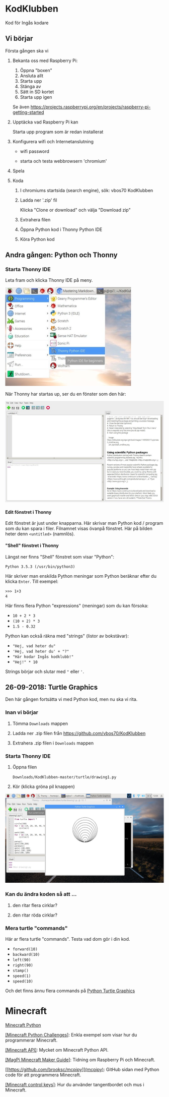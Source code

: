 # KodKlubben

Kod för Ingås kodare

## Vi börjar

Första gången ska vi

1. Bekanta oss med Raspberry Pi:
   1. Öppna "boxen"
   1. Ansluta allt
   1. Starta upp
   1. Stänga av
   1. Sätt in SD kortet
   1. Starta upp igen

   Se även
   https://projects.raspberrypi.org/en/projects/raspberry-pi-getting-started

1. Upptäcka vad Raspberry Pi kan

   Starta upp program som är redan installerat

1. Konfigurera wifi och Internetanslutning

   * wifi password

   * starta och testa webbrowsern 'chromium'

1. Spela 

1. Koda

   1. I chromiums startsida (search engine), sök: vbos70 KodKlubben

   1. Ladda ner '.zip' fil

      Klicka "Clone or download" och välja "Download zip"

   1. Extrahera filen

   1. Öppna Python kod i Thonny Python IDE

   1. Köra Python kod


## Andra gången: Python och Thonny

### Starta Thonny IDE

Leta fram och klicka Thonny IDE på meny.

![Raspbian meny](images/rpimenu.jpg)

När Thonny har startas up, ser du en fönster som den här:

![Thonny IDE](images/thonny.jpg)

#### Edit fönstret i Thonny

Edit fönstret är just under knapparna. Här skrivar man Python kod /
program som du kan spara i filer. Filnamnet visas övanpå fönstret. 
Här på bilden heter denn `<untitled>` (namnlös).

#### "Shell" fönstret i Thonny
 
Längst ner finns "Shell" fönstret som visar "Python":

```
Python 3.5.3 (/usr/bin/python3)
```

Här skriver man enskilda Python meningar som Python beräknar efter
du klicka `Enter`. Till exempel:

```
>>> 1+3
4

```

Här finns flera Python "expressions" (meningar) som du kan försoka:

  - `10 + 2 * 3`
  - `(10 + 2) * 3`
  - `1.5 - 0.32`
  
Python kan också räkna med "strings" (listor av bokstävar):

  - `"Hej, vad heter du"`
  - `'Hej, vad heter du' + "?"` 
  - `"Här kodar Ingås kodklubb!"`
  - `"Hej!" * 10` 

Strings börjar och slutar med `"` eller `'`.
  
##  26-09-2018: Turtle Graphics

Den här gången fortsätta vi med Python kod, men nu ska vi rita.

### Inan vi börjar

1. Tömma `Downloads` mappen

1. Ladda ner .zip filen från https://github.com/vbos70/KodKlubben

1. Extrahera .zip filen i `Downloads` mappen


### Starta Thonny IDE

1. Öppna filen

   `Downloads/KodKlubben-master/turtle/drawing1.py`

1. Kör (klicka gröna pil knappen)

![Turtle](images/turtle.jpg)


### Kan du ändra koden så att ...

1. den ritar flera cirklar?

1. den ritar röda cirklar?


### Mera turtle "commands"

Här ar flera turtle "commands". Testa vad dom gör i din kod.

- `forward(10)`
- `backward(10)`
- `left(90)`
- `right(90)`
- `stamp()`
- `speed(1)`
- `speed(10)`

Och det finns ännu flera commands på
[Python Turtle Graphics](https://docs.python.org/3/library/turtle.html)


# Minecraft

[Minecraft Python](file://usr/share/doc/minecraft-pi/CONTROLS.TXT)


[[Minecraft Python Challenges]](https://www.101computing.net/minecraft-python-challenges/): Enkla exempel som visar hur du programmerar Minecraft.


[[Minecraft API]](https://www.stuffaboutcode.com/p/minecraft-api-reference.html): Mycket om Minecraft Python API.


[[MagPi Minecraft Maker Guide]](https://www.raspberrypi.org/magpi-issues/MagPi58.pdf): Tidning om Raspberry Pi och Minecraft.

[[https://github.com/brooksc/mcpipy]](mcpipy): GitHub sidan med Python code för att programmera Minecraft.

[[Minecraft control keys]](https://arghbox.files.wordpress.com/2013/07/minecraft-pi-controls.png): Hur du använder tangentbordet och mus i Minecraft.
